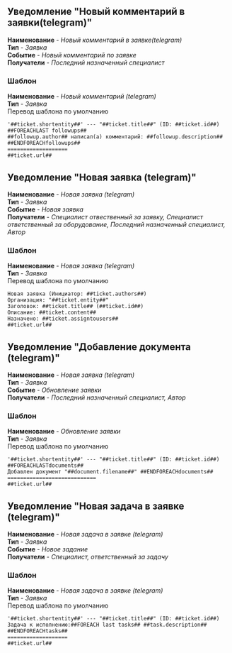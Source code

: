 ## Уведомление "**Новый комментарий в заявки(telegram)**"  
**Наименование** - _Новый комментарий в заявке(telegram)_  
**Тип** - _Заявка_  
**Событие** - _Новый комментарий по заявке_  
**Получатели** - _Последний назначенный специалист_  
### Шаблон
**Наименование** - _Новый комментарий (telegram)_  
**Тип** - _Заявка_  
Перевод шаблона  по умолчанию
```
'##ticket.shortentity##' --- "##ticket.title##" (ID: ##ticket.id##)  ##FOREACHLAST followups## 
##followup.author## написал(а) комментарий: ##followup.description## ##ENDFOREACHfollowups##
===================
##ticket.url##
```

## Уведомление "**Новая заявка (telegram)**"  
**Наименование** - _Новая заявка (telegram)_  
**Тип** - _Заявка_  
**Событие** - _Новая заявка_  
**Получатели** - _Специалист отвественный за заявку, Специалист ответственный за оборудование, Последний назначенный специалист, Автор_  
### Шаблон
**Наименование** - _Новая заявка (telegram)_  
**Тип** - _Заявка_  
Перевод шаблона  по умолчанию
```
Новая заявка (Инициатор: ##ticket.authors##)
Организация: "##ticket.entity##"
Заголовок: ##ticket.title## (##ticket.id##)
Описание: ##ticket.content##
Назначено: ##ticket.assigntousers##
##ticket.url##
```

## Уведомление "**Добавление документа (telegram)**"  
**Наименование** - _Новая заявка (telegram)_  
**Тип** - _Заявка_  
**Событие** - _Обновление заявки_  
**Получатели** - _Последний назначенный специалист, Автор_  
### Шаблон
**Наименование** - _Обновление заявки_  
**Тип** - _Заявка_  
Перевод шаблона  по умолчанию
```
'##ticket.shortentity##' --- "##ticket.title##" (ID: ##ticket.id##) ##FOREACHLASTdocuments##
Добавлен документ "##document.filename##" ##ENDFOREACHdocuments##
============================
##ticket.url##
```

## Уведомление "**Новая задача в заявке (telegram)**"  
**Наименование** - _Новая задача в заявке (telegram)_  
**Тип** - _Заявка_  
**Событие** - _Новое задание_  
**Получатели** - _Специалист, ответственный за задачу_  
### Шаблон
**Наименование** - _Новая задача в заявке (telegram)_  
**Тип** - _Заявка_  
Перевод шаблона  по умолчанию
```
'##ticket.shortentity##' --- "##ticket.title##" (ID: ##ticket.id##) 
Задача к исполнению:##FOREACH last tasks## ##task.description## ##ENDFOREACHtasks##
===================
##ticket.url##
```

